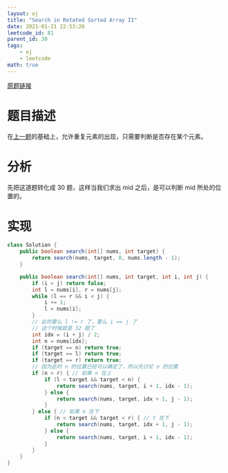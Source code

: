 ```yaml
---
layout: oj
title: "Search in Rotated Sorted Array II"
date: 2021-01-21 22:53:20
leetcode_id: 81
parent_id: 30
tags:
    - oj
    - leetcode
math: true
---
```


[原题链接](https://leetcode-cn.com/problems/search-in-rotated-sorted-array-ii/)

# 题目描述
在[上一题](/blog/leetcode-30.html)的基础上，允许重复元素的出现，只需要判断是否存在某个元素。

# 分析
先把这道题转化成 30 题，这样当我们求出 mid 之后，是可以判断 mid 所处的位置的。

# 实现

```java
class Solution {
    public boolean search(int[] nums, int target) {
        return search(nums, target, 0, nums.length - 1);
    }

    public boolean search(int[] nums, int target, int i, int j) {
        if (i > j) return false;
        int l = nums[i], r = nums[j];
        while (l == r && i < j) {
            i += 1;
            l = nums[i];
        }
        // 此时要么 l != r 了，要么 i == j 了
        // 这个时候就是 32 题了
        int idx = (i + j) / 2;
        int n = nums[idx];
        if (target == n) return true;
        if (target == l) return true;
        if (target == r) return true;
        // 因为此时 n 的位置已经可以确定了，所以先讨论 n 的位置
        if (n > r) { // 如果 n 在上
            if (l < target && target < n) {
                return search(nums, target, i + 1, idx - 1);
            } else {
                return search(nums, target, idx + 1, j - 1);
            }
        } else { // 如果 n 在下
            if (n < target && target < r) { // t 在下
                return search(nums, target, idx + 1, j - 1);
            } else {
                return search(nums, target, i + 1, idx - 1);
            }
        }
    }
}
```

